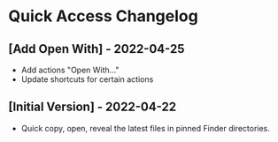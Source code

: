 # Quick Access Changelog

## [Add Open With] - 2022-04-25

- Add actions "Open With..."
- Update shortcuts for certain actions

## [Initial Version] - 2022-04-22

- Quick copy, open, reveal the latest files in pinned Finder directories.
